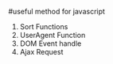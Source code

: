 #useful method for javascript
1. Sort Functions
2. UserAgent Function
3. DOM Event handle
4. Ajax Request 

